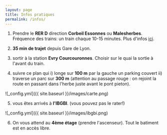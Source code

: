 ```yaml
---
layout: page
title: Infos pratiques
permalink: /infos/
---
```


1) Prendre le **RER D** direction **Corbeil Essonnes** ou **Malesherbes**. Fréquence des trains: un train chaque 10-15 minutes.
Plus d'infos [ici](https://www.transilien.com/lignes/rer-trains/rer-D).

2) **35 min de trajet** depuis Gare de Lyon.

3) sortir à la station **Evry Courcouronnes**. Choisir sur le quai la sortie à l'avant du train. 

4) suivre ce plan qui i) longe sur **100 m** par la gauche un parking couvert ii) traverse un parc sur **300 m** (attention au passage rouge : on rejoint la route en passant dans l'herbe juste avant le pont pieton).

![_config.yml]({{ site.baseurl }}/images/carte.png)

5) vous êtes arrivés à **l'IBGBI**. (vous pouvez pas le rater!)

![_config.yml]({{ site.baseurl }}/images/ibgbi.png)

6) On vous attend au **4ème étage** (prendre l'ascenseur). Tout le batiment est en accès libre. 

